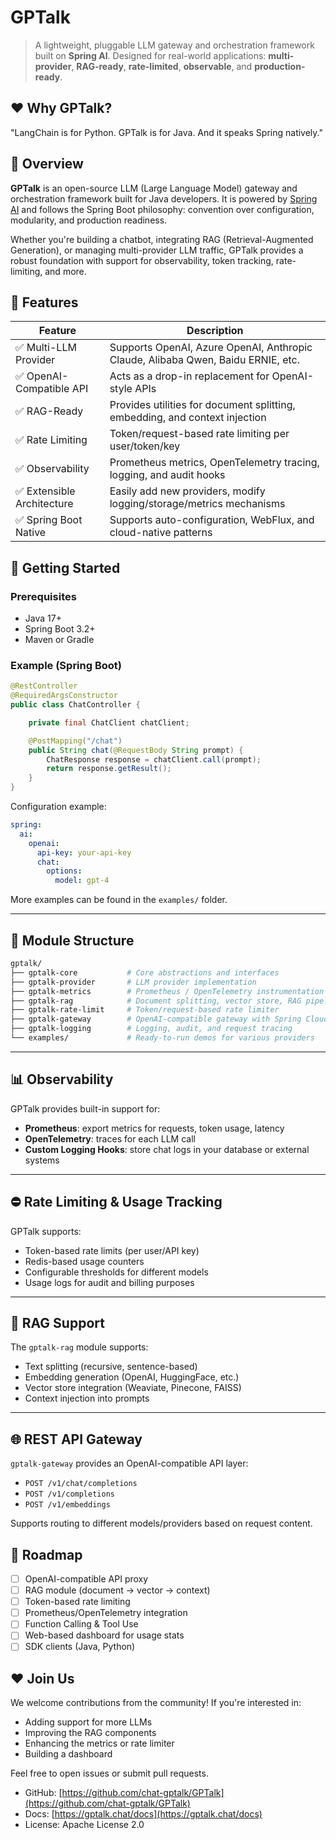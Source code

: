 # GPTalk

> A lightweight, pluggable LLM gateway and orchestration framework built on **Spring AI**.
> Designed for real-world applications: **multi-provider**, **RAG-ready**, **rate-limited**, **observable**, and **production-ready**.

## ❤️ Why GPTalk?

"LangChain is for Python. GPTalk is for Java.
And it speaks Spring natively."


## 🌟 Overview

**GPTalk** is an open-source LLM (Large Language Model) gateway and orchestration framework built for Java developers. It is powered by [Spring AI](https://docs.spring.io/spring-ai/) and follows the Spring Boot philosophy: convention over configuration, modularity, and production readiness.

Whether you're building a chatbot, integrating RAG (Retrieval-Augmented Generation), or managing multi-provider LLM traffic, GPTalk provides a robust foundation with support for observability, token tracking, rate-limiting, and more.


## 🔧 Features

| Feature                   | Description                                                                      |
| ------------------------- | -------------------------------------------------------------------------------- |
| ✅ Multi-LLM Provider      | Supports OpenAI, Azure OpenAI, Anthropic Claude, Alibaba Qwen, Baidu ERNIE, etc. |
| ✅ OpenAI-Compatible API   | Acts as a drop-in replacement for OpenAI-style APIs                              |
| ✅ RAG-Ready               | Provides utilities for document splitting, embedding, and context injection      |
| ✅ Rate Limiting           | Token/request-based rate limiting per user/token/key                             |
| ✅ Observability           | Prometheus metrics, OpenTelemetry tracing, logging, and audit hooks              |
| ✅ Extensible Architecture | Easily add new providers, modify logging/storage/metrics mechanisms              |
| ✅ Spring Boot Native      | Supports auto-configuration, WebFlux, and cloud-native patterns                  |


## 🚀 Getting Started

### Prerequisites

* Java 17+
* Spring Boot 3.2+
* Maven or Gradle

### Example (Spring Boot)

```java
@RestController
@RequiredArgsConstructor
public class ChatController {

    private final ChatClient chatClient;

    @PostMapping("/chat")
    public String chat(@RequestBody String prompt) {
        ChatResponse response = chatClient.call(prompt);
        return response.getResult();
    }
}
```

Configuration example:

```yaml
spring:
  ai:
    openai:
      api-key: your-api-key
      chat:
        options:
          model: gpt-4
```

More examples can be found in the `examples/` folder.

---

## 📆 Module Structure

```bash
gptalk/
├── gptalk-core           # Core abstractions and interfaces
├── gptalk-provider       # LLM provider implementation
├── gptalk-metrics        # Prometheus / OpenTelemetry instrumentation
├── gptalk-rag            # Document splitting, vector store, RAG pipeline
├── gptalk-rate-limit     # Token/request-based rate limiter
├── gptalk-gateway        # OpenAI-compatible gateway with Spring Cloud Gateway
├── gptalk-logging        # Logging, audit, and request tracing
└── examples/             # Ready-to-run demos for various providers
```

---

## 📊 Observability

GPTalk provides built-in support for:

* **Prometheus**: export metrics for requests, token usage, latency
* **OpenTelemetry**: traces for each LLM call
* **Custom Logging Hooks**: store chat logs in your database or external systems

---

## ⛔️ Rate Limiting & Usage Tracking

GPTalk supports:

* Token-based rate limits (per user/API key)
* Redis-based usage counters
* Configurable thresholds for different models
* Usage logs for audit and billing purposes

---

## 🧠 RAG Support

The `gptalk-rag` module supports:

* Text splitting (recursive, sentence-based)
* Embedding generation (OpenAI, HuggingFace, etc.)
* Vector store integration (Weaviate, Pinecone, FAISS)
* Context injection into prompts

---

## 🌐 REST API Gateway

`gptalk-gateway` provides an OpenAI-compatible API layer:

* `POST /v1/chat/completions`
* `POST /v1/completions`
* `POST /v1/embeddings`

Supports routing to different models/providers based on request content.


## 🎯 Roadmap

* [ ] OpenAI-compatible API proxy
* [ ] RAG module (document -> vector -> context)
* [ ] Token-based rate limiting
* [ ] Prometheus/OpenTelemetry integration
* [ ] Function Calling & Tool Use
* [ ] Web-based dashboard for usage stats
* [ ] SDK clients (Java, Python)

## ❤️ Join Us

We welcome contributions from the community! If you're interested in:

* Adding support for more LLMs
* Improving the RAG components
* Enhancing the metrics or rate limiter
* Building a dashboard

Feel free to open issues or submit pull requests.

* GitHub: [https://github.com/chat-gptalk/GPTalk](https://github.com/chat-gptalk/GPTalk)
* Docs: [https://gptalk.chat/docs](https://gptalk.chat/docs)
* License: Apache License 2.0

